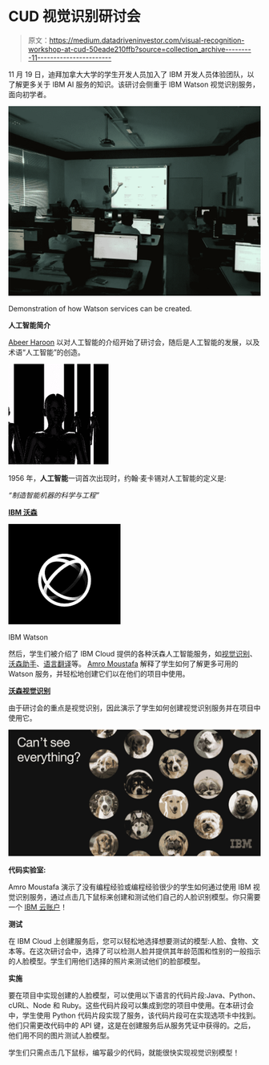 # CUD 视觉识别研讨会

> 原文：<https://medium.datadriveninvestor.com/visual-recognition-workshop-at-cud-50eade210ffb?source=collection_archive---------11----------------------->

11 月 19 日，迪拜加拿大大学的学生开发人员加入了 IBM 开发人员体验团队，以了解更多关于 IBM AI 服务的知识。该研讨会侧重于 IBM Watson 视觉识别服务，面向初学者。

![](img/f054c82d62dab31080bc3a83892b1b70.png)

Demonstration of how Watson services can be created.

**人工智能简介**

[Abeer Haroon](https://medium.com/u/7fa57e649b21?source=post_page-----50eade210ffb--------------------------------) 以对人工智能的介绍开始了研讨会，随后是人工智能的发展，以及术语“人工智能”的创造。

![](img/e44b355f7f7b7d77e3a865f60ac86a87.png)

1956 年，**人工智能**一词首次出现时，约翰·麦卡锡对人工智能的定义是:

*“制造智能机器的科学与工程”*

[**IBM 沃森**](https://www.ibm.com/watson/)

![](img/2fcc072d7c3e944c366e498001f8ac27.png)

IBM Watson

然后，学生们被介绍了 IBM Cloud 提供的各种沃森人工智能服务，如[视觉识别](https://www.ibm.com/watson/services/visual-recognition/)、[沃森助手](https://www.ibm.com/cloud/watson-assistant/)、[语言翻译](https://www.ibm.com/watson/services/language-translator/)等。 [Amro Moustafa](https://medium.com/u/526751923bb3?source=post_page-----50eade210ffb--------------------------------) 解释了学生如何了解更多可用的 Watson 服务，并轻松地创建它们以在他们的项目中使用。

[**沃森视觉识别**](https://www.ibm.com/watson/services/visual-recognition/)

由于研讨会的重点是视觉识别，因此演示了学生如何创建视觉识别服务并在项目中使用它。

![](img/fa8eb1f4b40672146bac217350771355.png)

**代码实验室:**

Amro Moustafa 演示了没有编程经验或编程经验很少的学生如何通过使用 IBM 视觉识别服务，通过点击几下鼠标来创建和测试他们自己的人脸识别模型。你只需要一个 [IBM 云账户](https://console.bluemix.net)！

**测试**

在 IBM Cloud 上创建服务后，您可以轻松地选择想要测试的模型:人脸、食物、文本等。在这次研讨会中，选择了可以检测人脸并提供其年龄范围和性别的一般指示的人脸模型。学生们用他们选择的照片来测试他们的脸部模型。

**实施**

要在项目中实现创建的人脸模型，可以使用以下语言的代码片段:Java、Python、cURL、Node 和 Ruby。这些代码片段可以集成到您的项目中使用。在本研讨会中，学生使用 Python 代码片段实现了服务，该代码片段可在实现选项卡中找到。他们只需更改代码中的 API 键，这是在创建服务后从服务凭证中获得的。之后，他们用不同的图片测试人脸模型。

学生们只需点击几下鼠标，编写最少的代码，就能很快实现视觉识别模型！